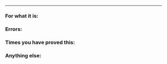 ---

 <!--
 Note: Please search to see if an issue already exists for the bug you encountered.
 -->

### For what it is:
 <!-- A concise description of what you're experiencing. -->

### Errors:
 <!-- A concise description of the errors. -->

### Times you have proved this:
 <!--
 Times
 -->

### Anything else:
 <!--
 Links? References? Anything that will give us more context about the issue that you are encountering!
 -->
